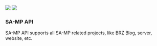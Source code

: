 <a href="https://codeclimate.com/github/brazucas/samp-api-aws/maintainability"><img src="https://api.codeclimate.com/v1/badges/3b94d1a6947b6434d181/maintainability" /></a> <a href="https://codeclimate.com/github/brazucas/samp-api-aws/test_coverage"><img src="https://api.codeclimate.com/v1/badges/3b94d1a6947b6434d181/test_coverage" /></a>

### SA-MP API

SA-MP API supports all SA-MP related projects, like BRZ Blog, server, website, etc.